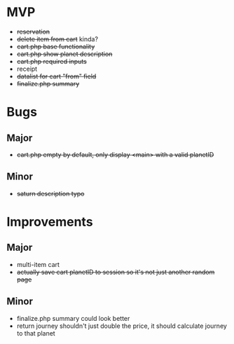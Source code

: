 # MVP
- ~~reservation~~
- ~~delete item from cart~~ kinda?
- ~~cart.php base functionality~~
- ~~cart.php show planet description~~
- ~~cart.php required inputs~~
- receipt
- ~~datalist for cart "from" field~~
- ~~finalize.php summary~~

# Bugs
## Major
- ~~cart.php empty by default, only display \<main> with a valid planetID~~

## Minor
- ~~saturn description typo~~

# Improvements
## Major
- multi-item cart
- ~~actually save cart planetID to session so it's not just another random page~~

## Minor
- finalize.php summary could look better
- return journey shouldn't just double the price, it should calculate journey to that planet

